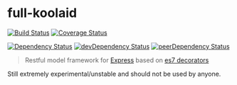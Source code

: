 # full-koolaid
[![Build Status](https://travis-ci.org/ianwremmel/full-koolaid.svg)](https://travis-ci.org/ianwremmel/full-koolaid)
[![Coverage Status](https://coveralls.io/repos/ianwremmel/full-koolaid/badge.svg?branch=master&service=github)](https://coveralls.io/github/ianwremmel/full-koolaid?branch=master)

[![Dependency Status](https://david-dm.org/ianwremmel/full-koolaid.svg)](https://david-dm.org/ianwremmel/full-koolaid)
[![devDependency Status](https://david-dm.org/ianwremmel/full-koolaid/dev-status.svg)](https://david-dm.org/ianwremmel/full-koolaid#info=devDependencies)
[![peerDependency Status](https://david-dm.org/ianwremmel/full-koolaid/peer-status.svg)](https://david-dm.org/ianwremmel/full-koolaid#info=peerDependencies)

> Restful model framework for [Express](http://expressjs.com/) based on [es7 decorators](https://github.com/wycats/javascript-decorators)

Still extremely experimental/unstable and should not be used by anyone.
